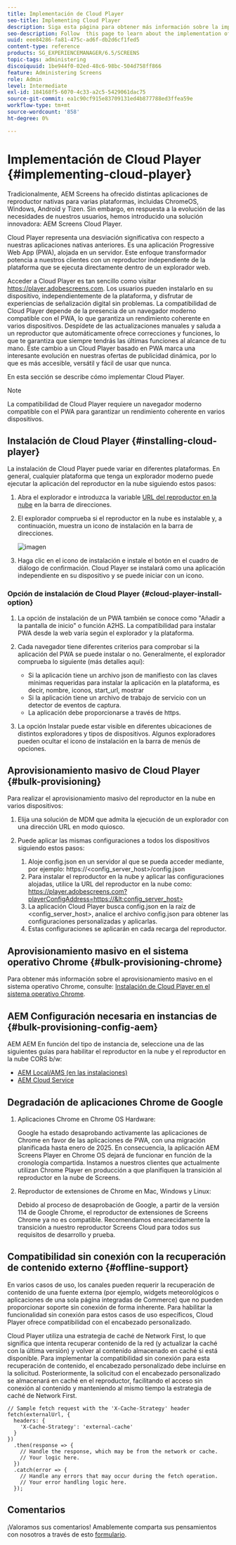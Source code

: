 ```yaml
---
title: Implementación de Cloud Player
seo-title: Implementing Cloud Player
description: Siga esta página para obtener más información sobre la implementación de Cloud Player.
seo-description: Follow  this page to learn about the implementation of the Cloud Player.
uuid: eee84286-fa81-475c-ad6f-db2d6cf1fed5
content-type: reference
products: SG_EXPERIENCEMANAGER/6.5/SCREENS
topic-tags: administering
discoiquuid: 1be944f0-02ed-48c6-98bc-504d758ff866
feature: Administering Screens
role: Admin
level: Intermediate
exl-id: 184168f5-6070-4c33-a2c5-5429061dac75
source-git-commit: ea1c90cf915e83709131ed4b877788ed3ffea59e
workflow-type: tm+mt
source-wordcount: '858'
ht-degree: 0%

---
```


# Implementación de Cloud Player  {#implementing-cloud-player}

Tradicionalmente, AEM Screens ha ofrecido distintas aplicaciones de reproductor nativas para varias plataformas, incluidas ChromeOS, Windows, Android y Tizen. Sin embargo, en respuesta a la evolución de las necesidades de nuestros usuarios, hemos introducido una solución innovadora: AEM Screens Cloud Player.

Cloud Player representa una desviación significativa con respecto a nuestras aplicaciones nativas anteriores. Es una aplicación Progressive Web App (PWA), alojada en un servidor. Este enfoque transformador potencia a nuestros clientes con un reproductor independiente de la plataforma que se ejecuta directamente dentro de un explorador web.

Acceder a Cloud Player es tan sencillo como visitar https://player.adobescreens.com. Los usuarios pueden instalarlo en su dispositivo, independientemente de la plataforma, y disfrutar de experiencias de señalización digital sin problemas. La compatibilidad de Cloud Player depende de la presencia de un navegador moderno compatible con el PWA, lo que garantiza un rendimiento coherente en varios dispositivos. Despídete de las actualizaciones manuales y saluda a un reproductor que automáticamente ofrece correcciones y funciones, lo que te garantiza que siempre tendrás las últimas funciones al alcance de tu mano. Este cambio a un Cloud Player basado en PWA marca una interesante evolución en nuestras ofertas de publicidad dinámica, por lo que es más accesible, versátil y fácil de usar que nunca.

En esta sección se describe cómo implementar Cloud Player.

>[!NOTE]
>
>La compatibilidad de Cloud Player requiere un navegador moderno compatible con el PWA para garantizar un rendimiento coherente en varios dispositivos.

## Instalación de Cloud Player {#installing-cloud-player}

La instalación de Cloud Player puede variar en diferentes plataformas. En general, cualquier plataforma que tenga un explorador moderno puede ejecutar la aplicación del reproductor en la nube siguiendo estos pasos:

1. Abra el explorador e introduzca la variable [URL del reproductor en la nube](https://player.adobescreens.com) en la barra de direcciones.
1. El explorador comprueba si el reproductor en la nube es instalable y, a continuación, muestra un icono de instalación en la barra de direcciones.

   ![imagen](/help/user-guide/assets/cloud-player-install.png)

1. Haga clic en el icono de instalación e instale el botón en el cuadro de diálogo de confirmación. Cloud Player se instalará como una aplicación independiente en su dispositivo y se puede iniciar con un icono.

### Opción de instalación de Cloud Player {#cloud-player-install-option}

1. La opción de instalación de un PWA también se conoce como &quot;Añadir a la pantalla de inicio&quot; o función A2HS.  La compatibilidad para instalar PWA desde la web varía según el explorador y la plataforma.
1. Cada navegador tiene diferentes criterios para comprobar si la aplicación del PWA se puede instalar o no. Generalmente, el explorador comprueba lo siguiente (más detalles aquí):

   * Si la aplicación tiene un archivo json de manifiesto con las claves mínimas requeridas para instalar la aplicación en la plataforma, es decir, nombre, iconos, start_url, mostrar
   * Si la aplicación tiene un archivo de trabajo de servicio con un detector de eventos de captura.
   * La aplicación debe proporcionarse a través de https.

1. La opción Instalar puede estar visible en diferentes ubicaciones de distintos exploradores y tipos de dispositivos. Algunos exploradores pueden ocultar el icono de instalación en la barra de menús de opciones.

## Aprovisionamiento masivo de Cloud Player {#bulk-provisioning}

Para realizar el aprovisionamiento masivo del reproductor en la nube en varios dispositivos:

1. Elija una solución de MDM que admita la ejecución de un explorador con una dirección URL en modo quiosco.
1. Puede aplicar las mismas configuraciones a todos los dispositivos siguiendo estos pasos:

   1. Aloje config.json en un servidor al que se pueda acceder mediante, por ejemplo: https://&lt;config_server_host>/config.json
   1. Para instalar el reproductor en la nube y aplicar las configuraciones alojadas, utilice la URL del reproductor en la nube como: https://player.adobescreens.com?playerConfigAddress=https://&lt;config_server_host>
   1. La aplicación Cloud Player busca config.json en la raíz de &lt;config_server_host>, analice el archivo config.json para obtener las configuraciones personalizadas y aplicarlas.
   1. Estas configuraciones se aplicarán en cada recarga del reproductor.

## Aprovisionamiento masivo en el sistema operativo Chrome {#bulk-provisioning-chrome}

Para obtener más información sobre el aprovisionamiento masivo en el sistema operativo Chrome, consulte: [Instalación de Cloud Player en el sistema operativo Chrome](https://main--screens-franklin-documentation--hlxscreens.hlx.page/updates/cloud-player/guides/chromeos-install-cloud-player).

## AEM Configuración necesaria en instancias de {#bulk-provisioning-config-aem}

AEM AEM En función del tipo de instancia de, seleccione una de las siguientes guías para habilitar el reproductor en la nube y el reproductor en la nube CORS b/w:
* [AEM Local/AMS (en las instalaciones)](https://main--screens-franklin-documentation--hlxscreens.hlx.live/updates/cloud-player/guides/cors-settings-aem-onpremandams)
* [AEM Cloud Service](https://main--screens-franklin-documentation--hlxscreens.hlx.live/updates/cloud-player/guides/cors-settings-aem-cs)

## Degradación de aplicaciones Chrome de Google

1. Aplicaciones Chrome en Chrome OS Hardware:

   Google ha estado desaprobando activamente las aplicaciones de Chrome en favor de las aplicaciones de PWA, con una migración planificada hasta enero de 2025. En consecuencia, la aplicación AEM Screens Player en Chrome OS dejará de funcionar en función de la cronología compartida. Instamos a nuestros clientes que actualmente utilizan Chrome Player en producción a que planifiquen la transición al reproductor en la nube de Screens.

1. Reproductor de extensiones de Chrome en Mac, Windows y Linux:

   Debido al proceso de desaprobación de Google, a partir de la versión 114 de Google Chrome, el reproductor de extensiones de Screens Chrome ya no es compatible. Recomendamos encarecidamente la transición a nuestro reproductor Screens Cloud para todos sus requisitos de desarrollo y prueba.

## Compatibilidad sin conexión con la recuperación de contenido externo {#offline-support}

En varios casos de uso, los canales pueden requerir la recuperación de contenido de una fuente externa (por ejemplo, widgets meteorológicos o aplicaciones de una sola página integradas de Commerce) que no pueden proporcionar soporte sin conexión de forma inherente. Para habilitar la funcionalidad sin conexión para estos casos de uso específicos, Cloud Player ofrece compatibilidad con el encabezado personalizado.

Cloud Player utiliza una estrategia de caché de Network First, lo que significa que intenta recuperar contenido de la red (y actualizar la caché con la última versión) y volver al contenido almacenado en caché si está disponible. Para implementar la compatibilidad sin conexión para esta recuperación de contenido, el encabezado personalizado debe incluirse en la solicitud. Posteriormente, la solicitud con el encabezado personalizado se almacenará en caché en el reproductor, facilitando el acceso sin conexión al contenido y manteniendo al mismo tiempo la estrategia de caché de Network First.

```
// Sample fetch request with the 'X-Cache-Strategy' header
fetch(externalUrl, {
  headers: {
    'X-Cache-Strategy': 'external-cache'
  }
})
  .then(response => {
    // Handle the response, which may be from the network or cache.
    // Your logic here.
  })
  .catch(error => {
    // Handle any errors that may occur during the fetch operation.
    // Your error handling logic here.
  }); 
```

## Comentarios

¡Valoramos sus comentarios! Amablemente comparta sus pensamientos con nosotros a través de esto [formulario](https://forms.office.com/r/MQXX9JsuEd).
